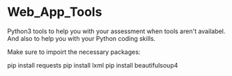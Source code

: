 # Web_App_Tools
Python3 tools to help you with your assessment when tools aren't availabel. And also to help you with your Python coding skills.

Make sure to impoirt the necessary packages:

pip install requests
pip install lxml
pip install beautifulsoup4
